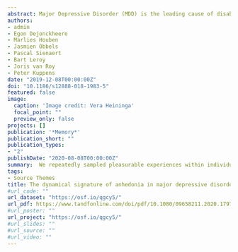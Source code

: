 ```yaml
---
abstract: Major Depressive Disorder (MDD) is the leading cause of disability worldwide. The cardinal features of MDD are depressed mood and anhedonia. Anhedonia is defined as a markedly diminished interest or pleasure in all, or almost all, activities of the day, and has generally been investigated on group-level using retrospective data (e.g. via questionnaire/interview). However, inferences based on group-level findings not necessarily generalize to daily life experiences within individuals. Methods - We repeatedly sampled pleasurable experiences within individuals’ daily lives by means of Experience Sampling Methods, and compared how positive affect unfolded in the daily life of healthy controls versus patients diagnosed with MDD and anhedonia. We sampled Positive Affect (PA) and reward experiences on 10 semi-random time points a day, for seven days in the daily lives of 47 MDD patients with anhedonia, and 40 controls. Results - Multilevel models showed that anhedonia was associated with low PA, but not to differences in PA dynamics, nor reward frequency in daily life. In reaction to rewards, MDD patients with anhedonia showed no difference in their increase in PA (i.e., PA reactivity), and showed no signs of a faster return to baseline thereafter (i.e., PA recovery). Conclusions - Our results suggest that the dynamical signature of anhedonia in MDD can be described best as a lower average level of PA, and normal in terms of PA dynamics, daily reward reactivity and reward recovery.
authors:
- admin
- Egon Dejonckheere
- Marlies Houben
- Jasmien Obbels
- Pascal Sienaert
- Bart Leroy
- Joris van Roy
- Peter Kuppens
date: "2019-12-08T00:00:00Z"
doi: "10.1186/s12888-018-1983-5"
featured: false
image:
  caption: 'Image credit: Vera Heininga'
  focal_point: ""
  preview_only: false
projects: []
publication: '*Memory*'
publication_short: ""
publication_types:
- "2"
publishDate: "2020-08-08T00:00:00Z"
summary:  We repeatedly sampled pleasurable experiences within individuals’ daily lives by means of Experience Sampling Methods, and compared how positive affect unfolded in the daily life of healthy controls versus patients diagnosed with MDD and anhedonia.
tags:
- Source Themes
title: The dynamical signature of anhedonia in major depressive disorder
#url_code: ""
url_dataset: "https://osf.io/qgcy5/"
url_pdf: https://www.tandfonline.com/doi/pdf/10.1080/09658211.2020.1797095?needAccess=true
#url_poster: ""
url_project: "https://osf.io/qgcy5/"
#url_slides: ""
#url_source: ""
#url_video: ""
---
```


